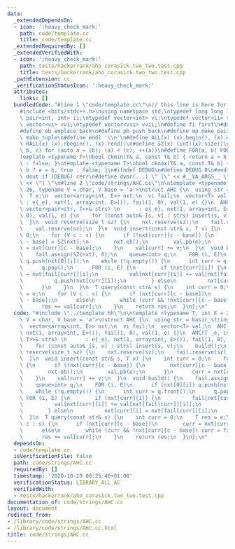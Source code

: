 ```yaml
---
data:
  _extendedDependsOn:
  - icon: ':heavy_check_mark:'
    path: code/template.cc
    title: code/template.cc
  _extendedRequiredBy: []
  _extendedVerifiedWith:
  - icon: ':heavy_check_mark:'
    path: tests/hackerrank/aho_corasick.two_two.test.cpp
    title: tests/hackerrank/aho_corasick.two_two.test.cpp
  _pathExtension: cc
  _verificationStatusIcon: ':heavy_check_mark:'
  attributes:
    links: []
  bundledCode: "#line 1 \"code/template.cc\"\n// this line is here for a reason\n\
    #include <bits/stdc++.h>\nusing namespace std;\ntypedef long long ll;\ntypedef\
    \ pair<int, int> ii;\ntypedef vector<int> vi;\ntypedef vector<ii> vii;\ntypedef\
    \ vector<vi> vvi;\ntypedef vector<vii> vvii;\n#define fi first\n#define se second\n\
    #define eb emplace_back\n#define pb push_back\n#define mp make_pair\n#define mt\
    \ make_tuple\n#define endl '\\n'\n#define ALL(x) (x).begin(), (x).end()\n#define\
    \ RALL(x) (x).rbegin(), (x).rend()\n#define SZ(x) (int)(x).size()\n#define FOR(a,\
    \ b, c) for (auto a = (b); (a) < (c); ++(a))\n#define F0R(a, b) FOR (a, 0, (b))\n\
    template <typename T>\nbool ckmin(T& a, const T& b) { return a > b ? a = b, true\
    \ : false; }\ntemplate <typename T>\nbool ckmax(T& a, const T& b) { return a <\
    \ b ? a = b, true : false; }\n#ifndef DEBUG\n#define DEBUG 0\n#endif\n#define\
    \ dout if (DEBUG) cerr\n#define dvar(...) \" [\" << #__VA_ARGS__ \": \" << (__VA_ARGS__)\
    \ << \"] \"\n#line 2 \"code/strings/AHC.cc\"\n\ntemplate <typename T, int E =\
    \ 26, typename V = char, V base = 'a'>\nstruct AHC {\n  using str = basic_string<V>;\n\
    \  T e;\n  vector<array<int, E>> nxt;\n  vi fail;\n  vector<T> val;\n  AHC(T _e)\
    \ : e{_e}, nxt(1, array<int, E>()), fail(1, 0), val(1, e) {}\n  AHC(T _e, const\
    \ vector<pair<str, T>>& strs) \n      : e{_e}, nxt(1, array<int, E>()), fail(1,\
    \ 0), val(1, e) {\n    for (const auto& [s, v] : strs) insert(s, v);\n    build();\n\
    \  }\n  void reserve(size_t sz) {\n    nxt.reserve(sz);\n    fail.reserve(sz);\n\
    \    val.reserve(sz);\n  }\n  void insert(const str& s, T v) {\n    int curr =\
    \ 0;\n    for (V c : s) {\n      if (!nxt[curr][c - base]) {\n        nxt[curr][c\
    \ - base] = SZ(nxt);\n        nxt.eb();\n        val.pb(e);\n      }\n      curr\
    \ = nxt[curr][c - base];\n    }\n    val[curr] += v;\n  }\n  void build() {\n\
    \    fail.assign(SZ(nxt), 0);\n    queue<int> q;\n    F0R (i, E)\n      if (nxt[0][i])\
    \ q.push(nxt[0][i]);\n    while (!q.empty()) {\n      int curr = q.front();\n\
    \      q.pop();\n      F0R (i, E) {\n        if (nxt[curr][i]) {\n          fail[nxt[curr][i]]\
    \ = nxt[fail[curr]][i];\n          val[nxt[curr][i]] += val[nxt[fail[curr]][i]];\n\
    \          q.push(nxt[curr][i]);\n        } else\n          nxt[curr][i] = nxt[fail[curr]][i];\n\
    \      }\n    }\n  }\n  T query(const str& s) {\n    int curr = 0;\n    T res\
    \ = e;\n    for (V c : s) {\n      if (nxt[curr][c - base])\n        curr = nxt[curr][c\
    \ - base];\n      else\n        while (curr && !nxt[curr][c - base]) curr = fail[curr];\n\
    \      res += val[curr];\n    }\n    return res;\n  }\n};\n"
  code: "#include \"../template.hh\"\n\ntemplate <typename T, int E = 26, typename\
    \ V = char, V base = 'a'>\nstruct AHC {\n  using str = basic_string<V>;\n  T e;\n\
    \  vector<array<int, E>> nxt;\n  vi fail;\n  vector<T> val;\n  AHC(T _e) : e{_e},\
    \ nxt(1, array<int, E>()), fail(1, 0), val(1, e) {}\n  AHC(T _e, const vector<pair<str,\
    \ T>>& strs) \n      : e{_e}, nxt(1, array<int, E>()), fail(1, 0), val(1, e) {\n\
    \    for (const auto& [s, v] : strs) insert(s, v);\n    build();\n  }\n  void\
    \ reserve(size_t sz) {\n    nxt.reserve(sz);\n    fail.reserve(sz);\n    val.reserve(sz);\n\
    \  }\n  void insert(const str& s, T v) {\n    int curr = 0;\n    for (V c : s)\
    \ {\n      if (!nxt[curr][c - base]) {\n        nxt[curr][c - base] = SZ(nxt);\n\
    \        nxt.eb();\n        val.pb(e);\n      }\n      curr = nxt[curr][c - base];\n\
    \    }\n    val[curr] += v;\n  }\n  void build() {\n    fail.assign(SZ(nxt), 0);\n\
    \    queue<int> q;\n    F0R (i, E)\n      if (nxt[0][i]) q.push(nxt[0][i]);\n\
    \    while (!q.empty()) {\n      int curr = q.front();\n      q.pop();\n     \
    \ F0R (i, E) {\n        if (nxt[curr][i]) {\n          fail[nxt[curr][i]] = nxt[fail[curr]][i];\n\
    \          val[nxt[curr][i]] += val[nxt[fail[curr]][i]];\n          q.push(nxt[curr][i]);\n\
    \        } else\n          nxt[curr][i] = nxt[fail[curr]][i];\n      }\n    }\n\
    \  }\n  T query(const str& s) {\n    int curr = 0;\n    T res = e;\n    for (V\
    \ c : s) {\n      if (nxt[curr][c - base])\n        curr = nxt[curr][c - base];\n\
    \      else\n        while (curr && !nxt[curr][c - base]) curr = fail[curr];\n\
    \      res += val[curr];\n    }\n    return res;\n  }\n};\n"
  dependsOn:
  - code/template.cc
  isVerificationFile: false
  path: code/strings/AHC.cc
  requiredBy: []
  timestamp: '2020-10-29 00:25:40+01:00'
  verificationStatus: LIBRARY_ALL_AC
  verifiedWith:
  - tests/hackerrank/aho_corasick.two_two.test.cpp
documentation_of: code/strings/AHC.cc
layout: document
redirect_from:
- /library/code/strings/AHC.cc
- /library/code/strings/AHC.cc.html
title: code/strings/AHC.cc
---
```

